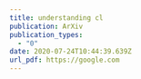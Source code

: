 ```yaml
---
title: understanding cl
publication: ArXiv
publication_types:
  - "0"
date: 2020-07-24T10:44:39.639Z
url_pdf: https://google.com
---
```


